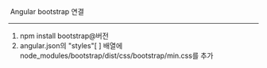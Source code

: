 ​												Angular bootstrap 연결

------

1. npm install bootstrap@버전
2. angular.json의 "styles"[ ] 배열에 node_modules/bootstrap/dist/css/bootstrap/min.css를 추가

